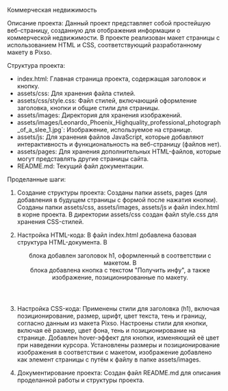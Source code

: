 Коммерческая недвижимость

Описание проекта:
Данный проект представляет собой простейшую веб-страницу, созданную для отображения информации о коммерческой недвижимости. В проекте реализован макет страницы с использованием HTML и CSS, соответствующий разработанному макету в Pixso.

Структура проекта:
- index.html: Главная страница проекта, содержащая заголовок и кнопку.
- assets/css: Для хранения файла стилей.
- assets/css/style.css: Файл стилей, включающий оформление заголовка, кнопки и общие стили для страницы.
- assets/images: Директория для хранения изображений.
- assets/images/Leonardo_Phoenix_Highquality_professional_photograph_of_a_slee_1.jpg`: Изображение, используемое на странице.
- assets/js: Для хранения файлов JavaScript, которые добавляют интерактивность и функциональность на веб-страницу (файлов нет).
- assets/pages: Для хранения дополнительных HTML-файлов, которые могут представлять другие страницы сайта.
- README.md: Текущий файл документации.

Проделанные шаги:
1. Создание структуры проекта:
   Созданы папки assets, pages (для добавления в будущем страницы с формой после нажатия кнопки).
   Созданы папки assets/css, assets/images, assets/js и файл index.html в корне проекта.
   В директории assets/css создан файл style.css для хранения CSS-стилей.

2. Настройка HTML-кода:
   В файл index.html добавлена базовая структура HTML-документа.
   В <header> блока добавлен заголовок h1, оформленный в соответствии с макетом.
   В <main> блока добавлена кнопка с текстом "Получить инфу", а также изображение, позиционированные по макету.

3. Настройка CSS-кода:
   Применены стили для заголовка (h1), включая позиционирование, размер, шрифт, цвет текста, тень и границу, согласно данным из макета Pixso.
   Настроены стили для кнопки, включая её размер, цвет фона, тень и позиционирование на странице.
   Добавлен hover-эффект для кнопки, изменяющий её цвет при наведении курсора.
   Установлены размеры и позиционирование изображения в соответствии с макетом, изображение добавлено как элемент страницы с путём к файлу в папке assets/images.

4. Документирование проекта:
   Создан файл README.md для описания проделанной работы и структуры проекта.
